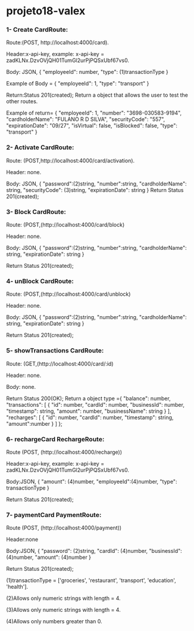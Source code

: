 # projeto18-valex

### 1- Create CardRoute:
Route:(POST, http://localhost:4000/card).

Header:x-api-key, example: x-api-key = zadKLNx.DzvOVjQH01TumGl2urPjPQSxUbf67vs0.

Body: JSON, {
		"employeeId": number,
    		"type": (1)transactionType
}

Example of Body = {
		"employeeId": 1,
    		"type": "transport"
}

Return:Status 201(created); Return a object that allows the user to test the other routes.

Example of return= {
	"employeeId": 1,
	"number": "3698-030583-9194",
	"cardholderName": "FULANO R D SILVA",
	"securityCode": "557",
	"expirationDate": "09/27",
	"isVirtual": false,
	"isBlocked": false,
	"type": "transport"
}

### 2- Activate CardRoute:
Route: (POST,http://localhost:4000/card/activation).

Header: none.

Body: JSON, {
	"password":(2)string,
	"number":string,
	"cardholderName": string,
	"securityCode": (3)string,
	"expirationDate": string
}
Return Status 201(created);

### 3- Block CardRoute:
Route: (POST,(http://localhost:4000/card/block)

Header: none.

Body: JSON, {
	"password":(2)string,
	"number":string,
	"cardholderName": string,
	"expirationDate": string
}

Return Status 201(created);

### 4- unBlock CardRoute:
Route: (POST,(http://localhost:4000/card/unblock)

Header: none.

Body: JSON, {
	"password":(2)string,
	"number":string,
	"cardholderName": string,
	"expirationDate": string
}

Return Status 201(created);


### 5- showTransactions CardRoute:
Route: (GET,(http://localhost:4000/card/:id)

Header: none.

Body: none.

Return Status 200(OK); Return a object type ={
	"balance": number,
	"transactions": [
		{
			"id": number,
			"cardId": number,
			"businessId": number,
			"timestamp": string,
			"amount": number,
			"businessName": string
		}
	],
	"recharges": [
		{
			"id": number,
			"cardId": number,
			"timestamp": string,
			"amount":number
		}
	]
};

### 6- rechargeCard RechargeRoute:
Route (POST, (http://localhost:4000/recharge))

Header:x-api-key, example: x-api-key = zadKLNx.DzvOVjQH01TumGl2urPjPQSxUbf67vs0.

Body:JSON, {
	"amount": (4)number,
	"employeeId":(4)number,
	"type": transactionType
}

Return Status 201(created);

### 7- paymentCard PaymentRoute:
Route (POST, (http://localhost:4000/payment))

Header:none

Body:JSON, {
	"password": (2)string,
	"cardId": (4)number,
	"businessId": (4)number,
	"amount": (4)number
}

Return Status 201(created);



(1)transactionType = ['groceries', 'restaurant', 'transport', 'education', 'health'].

(2)Allows only numeric strings with length = 4.

(3)Allows only numeric strings with length = 4.

(4)Allows only numbers greater than 0.
